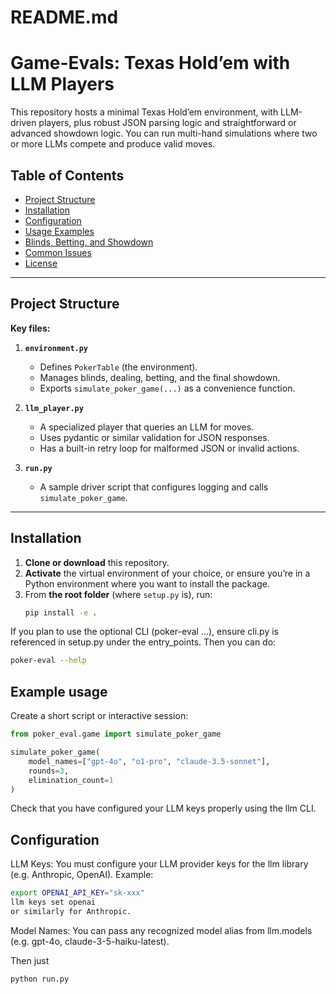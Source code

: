 # README.md

# Game-Evals: Texas Hold’em with LLM Players

This repository hosts a minimal Texas Hold’em environment, with LLM-driven players, plus robust JSON parsing logic and straightforward or advanced showdown logic. You can run multi-hand simulations where two or more LLMs compete and produce valid moves.

## Table of Contents
- [Project Structure](#project-structure)
- [Installation](#installation)
- [Configuration](#configuration)
- [Usage Examples](#usage-examples)
- [Blinds, Betting, and Showdown](#blinds-betting-and-showdown)
- [Common Issues](#common-issues)
- [License](#license)

---

## Project Structure

**Key files:**

1. **`environment.py`**  
   - Defines `PokerTable` (the environment).  
   - Manages blinds, dealing, betting, and the final showdown.  
   - Exports `simulate_poker_game(...)` as a convenience function.

2. **`llm_player.py`**  
   - A specialized player that queries an LLM for moves.  
   - Uses pydantic or similar validation for JSON responses.  
   - Has a built-in retry loop for malformed JSON or invalid actions.

3. **`run.py`**  
   - A sample driver script that configures logging and calls `simulate_poker_game`.

---

## Installation

1. **Clone or download** this repository.
2. **Activate** the virtual environment of your choice, or ensure you’re in a Python environment where you want to install the package.
3. From **the root folder** (where `setup.py` is), run:
   ```bash
   pip install -e .
   ```

If you plan to use the optional CLI (poker-eval ...), ensure cli.py is referenced in setup.py under the entry_points. Then you can do:
   ```bash
poker-eval --help
   ```


Example usage
-------------
Create a short script or interactive session:
```python
from poker_eval.game import simulate_poker_game

simulate_poker_game(
    model_names=["gpt-4o", "o1-pro", "claude-3.5-sonnet"],
    rounds=3,
    elimination_count=1
)
```

Check that you have configured your LLM keys properly using the llm CLI.

## Configuration
LLM Keys: You must configure your LLM provider keys for the llm library (e.g. Anthropic, OpenAI).
Example:
```bash
export OPENAI_API_KEY="sk-xxx"
llm keys set openai
or similarly for Anthropic.
```
Model Names: You can pass any recognized model alias from llm.models (e.g. gpt-4o, claude-3-5-haiku-latest).

Then just
```python
python run.py
```